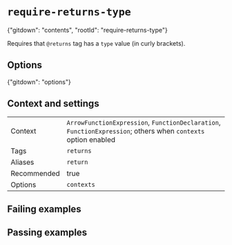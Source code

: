 # `require-returns-type`

{"gitdown": "contents", "rootId": "require-returns-type"}

Requires that `@returns` tag has a `type` value (in curly brackets).

## Options

{"gitdown": "options"}

## Context and settings

|||
|---|---|
|Context|`ArrowFunctionExpression`, `FunctionDeclaration`, `FunctionExpression`; others when `contexts` option enabled|
|Tags|`returns`|
|Aliases|`return`|
|Recommended|true|
|Options|`contexts`|

## Failing examples

<!-- assertions-failing requireReturnsType -->

## Passing examples

<!-- assertions-passing requireReturnsType -->
